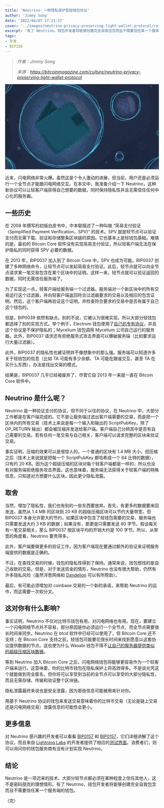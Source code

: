 ```yaml
---
title: 'Neutrino：一种隐私保护型轻钱包协议'
author: 'Jimmy Song'
date: '2022/04/07 17:21:37'
cover: '../images/neutrino-privacy-preserving-light-wallet-protocol/rotocol.jpg'
excerpt: '有了 Neutrino，钱包开发者将能够创建完全自我包含而且不需要信任某一个服务端的钱包'
tags:
- 开发
- BIP158
---
```



> *作者：Jimmy Song*
> 
> *来源：<https://bitcoinmagazine.com/culture/neutrino-privacy-preserving-light-wallet-protocol>*



![Privacy & security - Neutrino: A Privacy-Preserving Light Wallet Protocol](../images/neutrino-privacy-preserving-light-wallet-protocol/rotocol.jpg)

近来，闪电网络非常火爆。虽然这是个令人激动的进展，但当前，用户还是必须运行一个全节点才能跟闪电网络交互。在本文中，我准备介绍一下 Neutrino，这种新协议可以让轻客户端获得自己想要的数据，同时保持隐私性并且无需信任任何中心化的服务器。

## 一些历史

在 2008 年撰写的初版白皮书中，中本聪描述了一种叫做 “简易支付验证（Spmplified Payment Verification，SPV)” 的技术。SPV 就是轻节点可以验证支付而无需下载、验证和存储整条区块链的原因。它也基本上是轻钱包基础。难搞的是，最初的 Bitcoin Core 软件没有实现简易支付验证，所以轻客户端无法在保护隐私的同时获得 SPV 必要的数据。

在 2013 年，BIP0037 加入到了 Bitcoin Core 中，SPV 也成为可能。BIP0037 创建了多种网络命令，让轻节点可以发起简易支付验证。此后，轻节点就可以向全节点请求某一笔交易包含在某个区块中的证明。这样一来，轻节点就可以验证返回的数据，同时无需信任服务端了。

为了实现这一点，轻客户端给服务端一个过滤器。服务端对一个新区块中的所有交易运行这个过滤器，并向轻客户端返回符合过滤器要求的交易以及相应的包含证明。然后，这个客户端再验证这个证明，并检查符合要求的交易中是否有属于自己这个钱包的。

但是，BIP0039 依然有缺点。别的不说，它被认为很难实现，所以大部分轻钱包都选择了别的实现方式。举个例子，Electrum 钱包使用了[自己的专有协议](https://electrum.readthedocs.io/en/latest/protocol.html)，并且这个协议是不保护隐私的；Mycelium 钱包调用 Mycelium 公司自己运行的服务器。此外，BIP0037 请求还有拒绝服务式攻击界面可以爆破服务端（比如要求运行大量过滤器）。

此外，BIP0037 的隐私性也被证明并不像想象中的那么强。服务端可以知道许多关于轻钱包的信息（比如 TA 可能有多少余额、TA 可能在跟谁交互、甚至 TA 在买什么东西），办法是找出交易的模式。

结果是，BIP0037 几乎已经被废弃了，尽管它自 2013 年一来就一直在 Bitcoin Core 软件中。

## Neutrino 是什么呢？

Neutrino 是一种验证支付的协议，但不同于以往的协议，在 Neutrino 中，大部分工作都是在客户端完成的。它不是让服务端过滤出客户端需要的交易，而是把一个区块内的所有交易（技术上来说是每一个输入和输出的 ScriptPubKey，除了 OP_RETURN 输出）都会被压缩并发送给客户端。客户端自己分辨其中是否有自己需要的交易。若有任何一笔交易与自己相关，客户端可以请求完整的区块来验证交易。

事实证明，压缩的效果可以是很惊人的。一个普通的区块有 1.4 MB 大小，但压缩之后（技术上来说就是把每一个 ScriptPubKey 都哈希成一个 64 比特的数据），只有约 20 KB。因为这个超级压缩的区块对每个轻客户端都是一样的，所以也没有对服务端拒绝服务攻击界面。这也意味着，服务端无法获得关于轻客户端的特殊信息，只知道对方想要什么区块。因此更少隐私泄露。

## 取舍

当然，增加了隐私性，我们也有别的一些东西要放弃。首先，有更多的数据要来回发送。虽然从 1.4 MB 的区块到 20 KB 的超级压缩区块可以节约大量带宽，但 BIP0037 本身允许更大的节约，如果区块中包含了轻钱包需要的交易，服务端也只需要发送大约 3 KB 的数据；如果没有，那更是只需要发送 80 字节。假设每天有一笔交易相关，那么 BIP0037 按区块平均的开销大约是 100 字节。所以，从带宽的角度看，Neutrino 要贵得多。

此外，客户端要做更多的验证工作，因为客户端现在要通过额外的验证来证明服务端提供的数据是正确的。

不过，在查找交易的时候，钱包的隐私性得到了保持。通常来说，钱包想找的是自己收款的交易。但是，对于发送资金的情形，Neutrino 也没有很大帮助，仍然有许多隐私风险（虽然洋葱网络和 [Dandelion](https://github.com/bitcoin/bips/blob/master/bip-0156.mediawiki) 可以有所帮助）。

最后，有可能必须增加对 coinbase 交易的一个新的承诺，来帮助 Neutrino 的运作，而这需要一次软分叉。

## 这对你有什么影响?

事实证明，Neutrino 不仅对比特币钱包有用，对闪电网络也有用。现在，要建立一个闪电网络节点并不容易，部分原因是你必须运行一个全节点，而全节点需要很长时间来同步。Neutrino 在 btcd 软件中已经可以使用了，但 Bitcoin Core 还不支持；在 Bitcoin Core 支持之前，轻钱包可能要花很长时间来找到愿意以这套协议提供数据的节点。这也使为什么 Wasabi 钱包不得不[让自己的服务器提供类似的超级压缩区块数据](https://medium.com/@nopara73/wasabi-privacy-focused-bitcoin-wallet-for-desktop-3962d567045a)。

等到 Neutrino 加入 Bitcoin Core 之后，闪电网络钱包将能够更容易作为一个轻客户端来运行。这意味着，你的比特币钱包在隐私保护上将高效得多。不是说光凭这个就能做到完全匿名，但你将可以享受到当前的全节点可以享受的大部分隐私性，而且无需存储、传输和验证整个区块链。

隐私泄露最终来说也是安全泄露，因为那些信息可能被用来针对你。

用基于 Neutrino 协议的钱包来发送交易意味着你的比特币交易（无论是链上交易还是闪电网络交易）泄露信息的可能性会更小。

## 更多信息

对 Neutrino 感兴趣的开发者可以看看 [BIP0157](https://github.com/bitcoin/bips/blob/master/bip-0157.mediawiki) 和 [BIP0157](https://github.com/bitcoin/bips/blob/master/bip-0157.mediawiki)，它们详细讲解了这个协议，而且来自 [Lightning Labs](https://lightning.engineering/) 的开发者提供了相应的[测试界面](https://github.com/bitcoin/bips/blob/master/bip-0158/testnet-19.json)。消费者们，则可以询问你的钱包服务商有没有计划实现 Neutrino。

## 结论

Neutrino 是一项迟来的技术。大部分轻节点都必须在某种程度上信任其他人，这不是密码朋克的理想情形。有了 Neutrino，钱包开发者将能够创建完全自我包含而且不需要信任某一个服务端的钱包。

（完）

